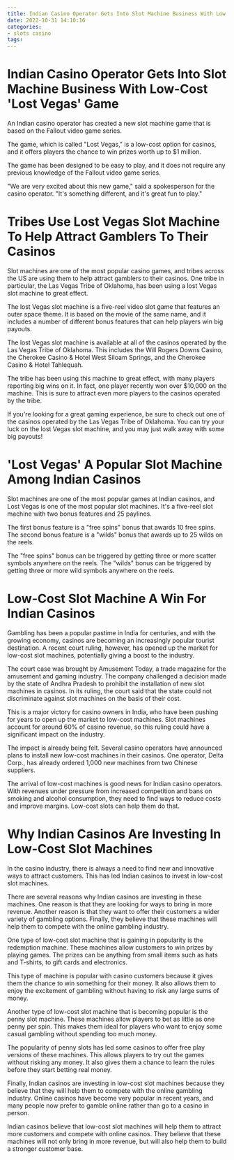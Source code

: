```yaml
---
title: Indian Casino Operator Gets Into Slot Machine Business With Low Cost 'Lost Vegas' Game 
date: 2022-10-31 14:10:16
categories:
- slots casino
tags:
---
```



#  Indian Casino Operator Gets Into Slot Machine Business With Low-Cost 'Lost Vegas' Game 

An Indian casino operator has created a new slot machine game that is based on the Fallout video game series.

The game, which is called "Lost Vegas," is a low-cost option for casinos, and it offers players the chance to win prizes worth up to $1 million.

The game has been designed to be easy to play, and it does not require any previous knowledge of the Fallout video game series.

"We are very excited about this new game," said a spokesperson for the casino operator. "It's something different, and it's great fun to play."

#  Tribes Use Lost Vegas Slot Machine To Help Attract Gamblers To Their Casinos 

Slot machines are one of the most popular casino games, and tribes across the US are using them to help attract gamblers to their casinos. One tribe in particular, the Las Vegas Tribe of Oklahoma, has been using a lost Vegas slot machine to great effect.

The lost Vegas slot machine is a five-reel video slot game that features an outer space theme. It is based on the movie of the same name, and it includes a number of different bonus features that can help players win big payouts.

The lost Vegas slot machine is available at all of the casinos operated by the Las Vegas Tribe of Oklahoma. This includes the Will Rogers Downs Casino, the Cherokee Casino & Hotel West Siloam Springs, and the Cherokee Casino & Hotel Tahlequah.

The tribe has been using this machine to great effect, with many players reporting big wins on it. In fact, one player recently won over $10,000 on the machine. This is sure to attract even more players to the casinos operated by the tribe.

If you're looking for a great gaming experience, be sure to check out one of the casinos operated by the Las Vegas Tribe of Oklahoma. You can try your luck on the lost Vegas slot machine, and you may just walk away with some big payouts!

#  'Lost Vegas' A Popular Slot Machine Among Indian Casinos 

Slot machines are one of the most popular games at Indian casinos, and Lost Vegas is one of the most popular slot machines. It's a five-reel slot machine with two bonus features and 25 paylines.

The first bonus feature is a "free spins" bonus that awards 10 free spins. The second bonus feature is a "wilds" bonus that awards up to 25 wilds on the reels.

The "free spins" bonus can be triggered by getting three or more scatter symbols anywhere on the reels. The "wilds" bonus can be triggered by getting three or more wild symbols anywhere on the reels.

#  Low-Cost Slot Machine A Win For Indian Casinos 

Gambling has been a popular pastime in India for centuries, and with the growing economy, casinos are becoming an increasingly popular tourist destination. A recent court ruling, however, has opened up the market for low-cost slot machines, potentially giving a boost to the industry.

The court case was brought by Amusement Today, a trade magazine for the amusement and gaming industry. The company challenged a decision made by the state of Andhra Pradesh to prohibit the installation of new slot machines in casinos. In its ruling, the court said that the state could not discriminate against slot machines on the basis of their cost.

This is a major victory for casino owners in India, who have been pushing for years to open up the market to low-cost machines. Slot machines account for around 60% of casino revenue, so this ruling could have a significant impact on the industry.

The impact is already being felt. Several casino operators have announced plans to install new low-cost machines in their casinos. One operator, Delta Corp., has already ordered 1,000 new machines from two Chinese suppliers.

The arrival of low-cost machines is good news for Indian casino operators. With revenues under pressure from increased competition and bans on smoking and alcohol consumption, they need to find ways to reduce costs and improve margins. Low-cost slots can help them do that.

#  Why Indian Casinos Are Investing In Low-Cost Slot Machines

In the casino industry, there is always a need to find new and innovative ways to attract customers. This has led Indian casinos to invest in low-cost slot machines.

There are several reasons why Indian casinos are investing in these machines. One reason is that they are looking for ways to bring in more revenue. Another reason is that they want to offer their customers a wider variety of gambling options. Finally, they believe that these machines will help them to compete with the online gambling industry.

One type of low-cost slot machine that is gaining in popularity is the redemption machine. These machines allow customers to win prizes by playing games. The prizes can be anything from small items such as hats and T-shirts, to gift cards and electronics.

This type of machine is popular with casino customers because it gives them the chance to win something for their money. It also allows them to enjoy the excitement of gambling without having to risk any large sums of money.

Another type of low-cost slot machine that is becoming popular is the penny slot machine. These machines allow players to bet as little as one penny per spin. This makes them ideal for players who want to enjoy some casual gambling without spending too much money.

The popularity of penny slots has led some casinos to offer free play versions of these machines. This allows players to try out the games without risking any money. It also gives them a chance to learn the rules before they start betting real money.

Finally, Indian casinos are investing in low-cost slot machines because they believe that they will help them to compete with the online gambling industry. Online casinos have become very popular in recent years, and many people now prefer to gamble online rather than go to a casino in person.

Indian casinos believe that low-cost slot machines will help them to attract more customers and compete with online casinos. They believe that these machines will not only bring in more revenue, but will also help them to build a stronger customer base.